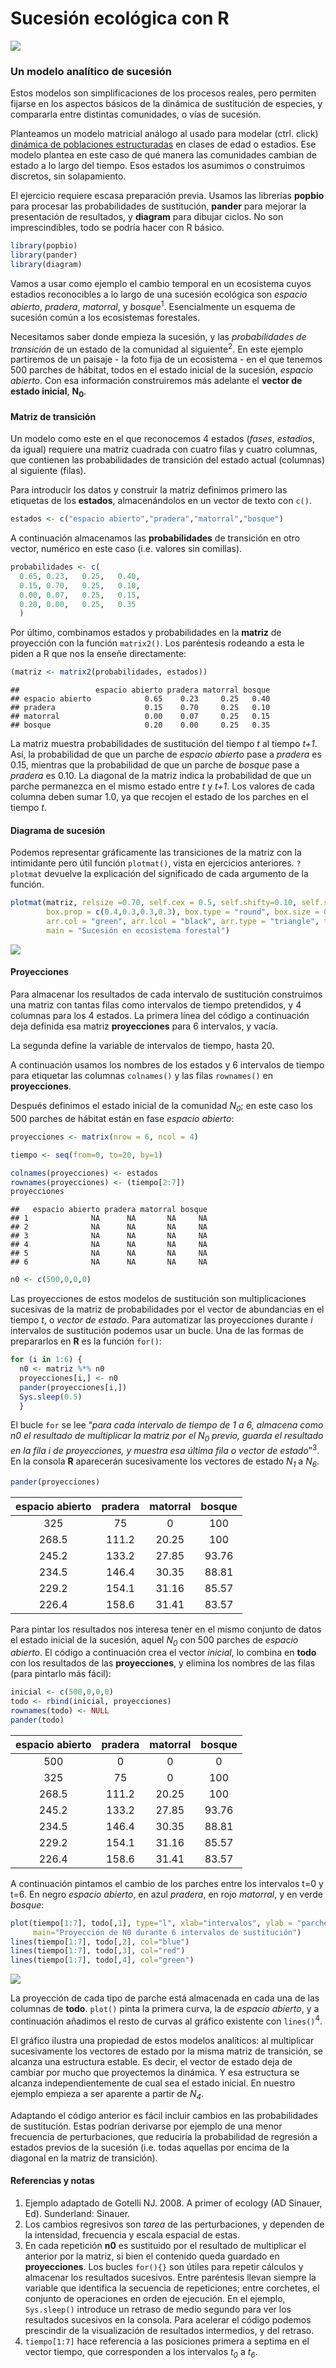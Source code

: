 Sucesión ecológica con R
================

![](succession_files/figure-markdown_github/sucesion_stand_dev0_100.png)

### Un modelo analítico de sucesión

Estos modelos son simplificaciones de los procesos reales, pero permiten
fijarse en los aspectos básicos de la dinámica de sustitución de
especies, y compararla entre distintas comunidades, o vías de sucesión.

Planteamos un modelo matricial análogo al usado para modelar (ctrl.
click) [dinámica de poblaciones
estructuradas](https://github.com/quevedomario/eco3r/blob/master/stages.md)
en clases de edad o estadios. Ese modelo plantea en este caso de qué
manera las comunidades cambian de estado a lo largo del tiempo. Esos
estados los asumimos o construimos discretos, sin solapamiento.

El ejercicio requiere escasa preparación previa. Usamos las librerías
**popbio** para procesar las probabilidades de sustitución, **pander**
para mejorar la presentación de resultados, y **diagram** para dibujar
ciclos. No son imprescindibles, todo se podría hacer con R básico.

``` r
library(popbio)
library(pander)
library(diagram)
```

Vamos a usar como ejemplo el cambio temporal en un ecosistema cuyos
estadios reconocibles a lo largo de una sucesión ecológica son *espacio
abierto*, *pradera*, *matorral*, y *bosque*<sup>1</sup>. Esencialmente
un esquema de sucesión común a los ecosistemas forestales.

Necesitamos saber donde empieza la sucesión, y las *probabilidades de
transición* de un estado de la comunidad al siguiente<sup>2</sup>. En
este ejemplo partiremos de un paisaje - la foto fija de un ecosistema -
en el que tenemos 500 parches de hábitat, todos en el estado inicial de
la sucesión, *espacio abierto*. Con esa información construiremos más
adelante el **vector de estado inicial**, **N<sub>0</sub>**.

#### Matriz de transición

Un modelo como este en el que reconocemos 4 estados (*fases*,
*estadios*, da igual) requiere una matriz cuadrada con cuatro filas y
cuatro columnas, que contienen las probabilidades de transición del
estado actual (columnas) al siguiente (filas).

Para introducir los datos y construir la matriz definimos primero las
etiquetas de los **estados**, almacenándolos en un vector de texto con
`c()`.

``` r
estados <- c("espacio abierto","pradera","matorral","bosque") 
```

A continuación almacenamos las **probabilidades** de transición en otro
vector, numérico en este caso (i.e. valores sin comillas).

``` r
probabilidades <- c(
  0.65, 0.23,   0.25,   0.40,
  0.15, 0.70,   0.25,   0.10,
  0.00, 0.07,   0.25,   0.15,
  0.20, 0.00,   0.25,   0.35
  )
```

Por último, combinamos estados y probabilidades en la **matriz** de
proyección con la función `matrix2()`. Los paréntesis rodeando a esta le
piden a R que nos la enseñe directamente:

``` r
(matriz <- matrix2(probabilidades, estados))
```

    ##                 espacio abierto pradera matorral bosque
    ## espacio abierto            0.65    0.23     0.25   0.40
    ## pradera                    0.15    0.70     0.25   0.10
    ## matorral                   0.00    0.07     0.25   0.15
    ## bosque                     0.20    0.00     0.25   0.35

La matriz muestra probabilidades de sustitución del tiempo *t* al tiempo
*t+1*. Así, la probabilidad de que un parche de *espacio abierto* pase a
*pradera* es 0.15, mientras que la probabilidad de que un parche de
*bosque* pase a *pradera* es 0.10. La diagonal de la matriz indica la
probabilidad de que un parche permanezca en el mismo estado entre *t* y
*t+1*. Los valores de cada columna deben sumar 1.0, ya que recojen el
estado de los parches en el tiempo *t*.

#### Diagrama de sucesión

Podemos representar gráficamente las transiciones de la matriz con la
intimidante pero útil función `plotmat()`, vista en ejercicios
anteriores. `?plotmat` devuelve la explicación del significado de cada
argumento de la
función.

``` r
plotmat(matriz, relsize =0.70, self.cex = 0.5, self.shifty=0.10, self.shiftx = c(0.07,0.16,-0.23,0),
        box.prop = c(0.4,0.3,0.3,0.3), box.type = "round", box.size = 0.14, lwd = 1.2, 
        arr.col = "green", arr.lcol = "black", arr.type = "triangle", txt.col = "blue",
        main = "Sucesión en ecosistema forestal")
```

<img src="succession_files/figure-gfm/unnamed-chunk-5-1.png" style="display: block; margin: auto;" />

#### Proyecciones

Para almacenar los resultados de cada intervalo de sustitución
construimos una matriz con tantas filas como intervalos de tiempo
pretendidos, y 4 columnas para los 4 estados. La primera línea del
código a continuación deja definida esa matriz **proyecciones** para 6
intervalos, y vacía.

La segunda define la variable de intervalos de tiempo, hasta 20.

A continuación usamos los nombres de los estados y 6 intervalos de
tiempo para etiquetar las columnas `colnames()` y las filas `rownames()`
en **proyecciones**.

Después definimos el estado inicial de la comunidad *N<sub>0</sub>*; en
este caso los 500 parches de hábitat están en fase *espacio abierto*:

``` r
proyecciones <- matrix(nrow = 6, ncol = 4)

tiempo <- seq(from=0, to=20, by=1)

colnames(proyecciones) <- estados
rownames(proyecciones) <- (tiempo[2:7])
proyecciones
```

    ##   espacio abierto pradera matorral bosque
    ## 1              NA      NA       NA     NA
    ## 2              NA      NA       NA     NA
    ## 3              NA      NA       NA     NA
    ## 4              NA      NA       NA     NA
    ## 5              NA      NA       NA     NA
    ## 6              NA      NA       NA     NA

``` r
n0 <- c(500,0,0,0)
```

Las proyecciones de estos modelos de sustitución son multiplicaciones
sucesivas de la matriz de probabilidades por el vector de abundancias en
el tiempo *t*, o *vector de estado*. Para automatizar las proyecciones
durante *i* intervalos de sustitución podemos usar un bucle. Una de las
formas de prepararlos en **R** es la función `for()`:

``` r
for (i in 1:6) {
  n0 <- matriz %*% n0
  proyecciones[i,] <- n0
  pander(proyecciones[i,])
  Sys.sleep(0.5)
  }
```

El bucle `for` se lee “*para cada intervalo de tiempo de 1 a 6, almacena
como n0 el resultado de multiplicar la matriz por el N<sub>0</sub>
previo, guarda el resultado en la fila i de proyecciones, y muestra esa
última fila o vector de estado*”<sup>3</sup>.  
En la consola **R** aparecerán sucesivamente los vectores de estado
*N<sub>1</sub>* a *N<sub>6</sub>*.

``` r
pander(proyecciones)
```

| espacio abierto | pradera | matorral | bosque |
| :-------------: | :-----: | :------: | :----: |
|       325       |   75    |    0     |  100   |
|      268.5      |  111.2  |  20.25   |  100   |
|      245.2      |  133.2  |  27.85   | 93.76  |
|      234.5      |  146.4  |  30.35   | 88.81  |
|      229.2      |  154.1  |  31.16   | 85.57  |
|      226.4      |  158.6  |  31.41   | 83.57  |

Para pintar los resultados nos interesa tener en el mismo conjunto de
datos el estado inicial de la sucesión, aquel *N<sub>0</sub>* con 500
parches de *espacio abierto*. El código a continuación crea el vector
*inicial*, lo combina en **todo** con los resultados de las
**proyecciones**, y elimina los nombres de las filas (para pintarlo más
fácil):

``` r
inicial <- c(500,0,0,0)
todo <- rbind(inicial, proyecciones)
rownames(todo) <- NULL
pander(todo)
```

| espacio abierto | pradera | matorral | bosque |
| :-------------: | :-----: | :------: | :----: |
|       500       |    0    |    0     |   0    |
|       325       |   75    |    0     |  100   |
|      268.5      |  111.2  |  20.25   |  100   |
|      245.2      |  133.2  |  27.85   | 93.76  |
|      234.5      |  146.4  |  30.35   | 88.81  |
|      229.2      |  154.1  |  31.16   | 85.57  |
|      226.4      |  158.6  |  31.41   | 83.57  |

A continuación pintamos el cambio de los parches entre los intervalos
t=0 y t=6. En negro *espacio abierto*, en azul *pradera*, en rojo
*matorral*, y en verde
*bosque*:

``` r
plot(tiempo[1:7], todo[,1], type="l", xlab="intervalos", ylab = "parches", ylim = c(0,500),
     main="Proyección de N0 durante 6 intervalos de sustitución")
lines(tiempo[1:7], todo[,2], col="blue")
lines(tiempo[1:7], todo[,3], col="red")
lines(tiempo[1:7], todo[,4], col="green")
```

![](succession_files/figure-gfm/unnamed-chunk-10-1.png)<!-- -->

La proyección de cada tipo de parche está almacenada en cada una de las
columnas de **todo**. `plot()` pinta la primera curva, la de *espacio
abierto*, y a continuación añadimos el resto de curvas al gráfico
existente con `lines()`<sup>4</sup>.

El gráfico ilustra una propiedad de estos modelos analíticos: al
multiplicar sucesivamente los vectores de estado por la misma matriz de
transición, se alcanza una estructura estable. Es decir, el vector de
estado deja de cambiar por mucho que proyectemos la dinámica. Y esa
estructura se alcanza independientemente de cual sea el estado inicial.
En nuestro ejemplo empieza a ser aparente a partir de *N<sub>4</sub>*.

Adaptando el código anterior es fácil incluir cambios en las
probabilidades de sustitución. Estas podrían derivarse por ejemplo de
una menor frecuencia de perturbaciones, que reduciría la probabilidad de
regresión a estados previos de la sucesión (i.e. todas aquellas por
encima de la diagonal en la matriz de transición).

#### Referencias y notas

1.  Ejemplo adaptado de Gotelli NJ. 2008. A primer of ecology (AD
    Sinauer, Ed). Sunderland: Sinauer.  
2.  Los cambios regresivos son *tarea* de las perturbaciones, y dependen
    de la intensidad, frecuencia y escala espacial de estas.  
3.  En cada repetición **n0** es sustituido por el resultado de
    multiplicar el anterior por la matriz, si bien el contenido queda
    guardado en **proyecciones**. Los bucles `for(){}` son útiles para
    repetir cálculos y almacenar los resultados sucesivos. Entre
    paréntesis llevan siempre la variable que identifica la secuencia
    de repeticiones; entre corchetes, el conjunto de operaciones en
    orden de ejecución. En el ejemplo, `Sys.sleep()` introduce un
    retraso de medio segundo para ver los resultados sucesivos en la
    consola. Para acelerar el código podemos prescindir de la
    visualización de resultados intermedios, y del retraso.  
4.  `tiempo[1:7]` hace referencia a las posiciones primera a septima en
    el vector tiempo, que corresponden a los intervalos *t<sub>0</sub>*
    a *t<sub>6</sub>*.
